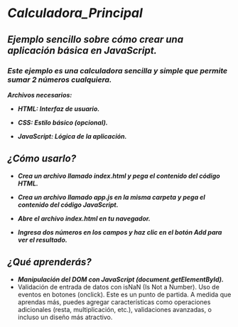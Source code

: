 # **_Calculadora_Principal_**

## **_Ejemplo sencillo sobre cómo crear una aplicación básica en JavaScript._**

### **_Este ejemplo es una calculadora sencilla y simple que permite sumar 2 números cualquiera._**

**_Archivos necesarios:_**

- **_HTML: Interfaz de usuario._**
  
- **_CSS: Estilo básico (opcional)._**
  
- **_JavaScript: Lógica de la aplicación._**

## **_¿Cómo usarlo?_**

- **_Crea un archivo llamado index.html y pega el contenido del código HTML._**
  
- **_Crea un archivo llamado app.js en la misma carpeta y pega el contenido del código JavaScript._**
  
- **_Abre el archivo index.html en tu navegador._**
  
- **_Ingresa dos números en los campos y haz clic en el botón Add para ver el resultado._**

## _¿Qué aprenderás?_

- **_Manipulación del DOM con JavaScript (document.getElementById)._**
- Validación de entrada de datos con isNaN (Is Not a Number).
Uso de eventos en botones (onclick).
Este es un punto de partida. A medida que aprendas más, puedes agregar características como operaciones adicionales (resta, multiplicación, etc.), validaciones avanzadas, o incluso un diseño más atractivo.
